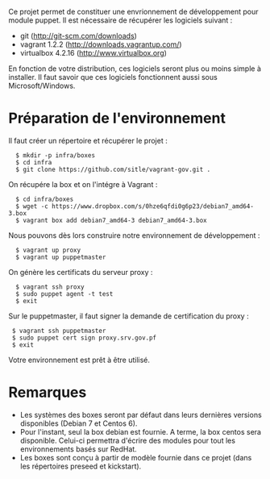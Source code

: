 Ce projet permet de constituer une envrionnement de développement pour module puppet. Il est nécessaire de récupérer les logiciels suivant :

* git (http://git-scm.com/downloads)
* vagrant 1.2.2 (http://downloads.vagrantup.com/)
* virtualbox 4.2.16 (http://www.virtualbox.org)

En fonction de votre distribution, ces logiciels seront plus ou moins simple à installer.
Il faut savoir que ces logiciels fonctionnent aussi sous Microsoft/Windows.

# Préparation de l'environnement
Il faut créer un répertoire et récupérer le projet :
```
  $ mkdir -p infra/boxes
  $ cd infra
  $ git clone https://github.com/sitle/vagrant-gov.git .
```

On récupére la box et on l'intégre à Vagrant :
```
  $ cd infra/boxes
  $ wget -c https://www.dropbox.com/s/0hze6qfdi0g6p23/debian7_amd64-3.box
  $ vagrant box add debian7_amd64-3 debian7_amd64-3.box
```

Nous pouvons dès lors construire notre environnement de développement :
```
  $ vagrant up proxy
  $ vagrant up puppetmaster
```

On génère les certificats du serveur proxy :
```
  $ vagrant ssh proxy
  $ sudo puppet agent -t test
  $ exit
```

Sur le puppetmaster, il faut signer la demande de certification du proxy :
```
 $ vagrant ssh puppetmaster
 $ sudo puppet cert sign proxy.srv.gov.pf
 $ exit
```

Votre environnement est prêt à être utilisé.

# Remarques

* Les systèmes des boxes seront par défaut dans leurs dernières versions disponibles (Debian 7 et Centos 6).
* Pour l'instant, seul la box debian est fournie. A terme, la box centos sera disponible. Celui-ci permettra d'écrire des modules pour tout les environnements basés sur RedHat.
* Les boxes sont conçu à partir de modèle fournie dans ce projet (dans les répertoires preseed et kickstart).

